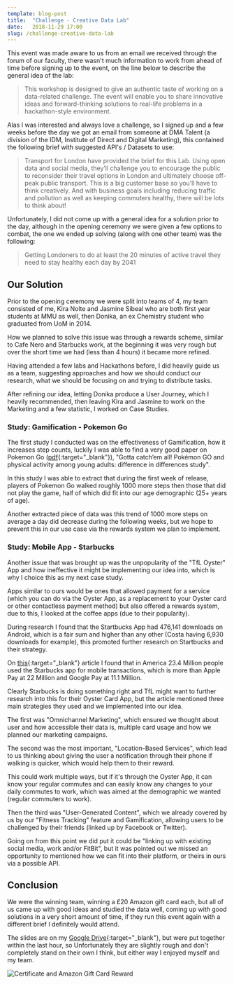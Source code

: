 ```yaml
---
template: blog-post
title:  "Challenge - Creative Data Lab"
date:   2018-11-29 17:00
slug: /challenge-creative-data-lab
---
```


This event was made aware to us from an email we received through the forum of our faculty, there wasn't much information to work from ahead of time before signing up to the event, on the line below to describe the general idea of the lab:

> This workshop is designed to give an authentic taste of working on a data-related challenge. The event will enable you to share innovative ideas and forward-thinking solutions to real-life problems in a hackathon-style environment.

Alas I was interested and always love a challenge, so I signed up and a few weeks before the day we got an email from someone at DMA Talent (a division of the IDM, Institute of Direct and Digital Marketing), this contained the following brief with suggested API's / Datasets to use:

> Transport for London have provided the brief for this Lab. Using open data and social media, they’ll challenge you to encourage the public to reconsider their travel options in London and ultimately choose off-peak public transport. This is a big customer base so you’ll have to think creatively.  And with business goals including reducing traffic and pollution as well as keeping commuters healthy, there will be lots to think about!

Unfortunately, I did not come up with a general idea for a solution prior to the day, although in the opening ceremony we were given a few options to combat, the one we ended up solving (along with one other team) was the following:

> Getting Londoners to do at least the 20 minutes of active travel they need to stay healthy each day by 2041

## Our Solution

Prior to the opening ceremony we were split into teams of 4, my team consisted of me, Kira Nolte and Jasmine Sibeal who are both first year students at MMU as well, then Donika, an ex Chemistry student who graduated from UoM in 2014.

How we planned to solve this issue was through a rewards scheme, similar to Cafe Nero and Starbucks work, at the beginning it was very rough but over the short time we had (less than 4 hours) it became more refined.

Having attended a few labs and Hackathons before, I did heavily guide us as a team, suggesting approaches and how we should conduct our research, what we should be focusing on and trying to distribute tasks.

After refining our idea, letting Donika produce a User Journey, which I heavily recommended, then leaving Kira and Jasmine to work on the Marketing and a few statistic, I worked on Case Studies.

### Study: Gamification - Pokemon Go

The first study I conducted was on the effectiveness of Gamification, how it increases step counts, luckily I was able to find a very good paper on Pokemon Go ([pdf](https://www.bmj.com/content/bmj/355/bmj.i6270.full.pdf){:target="_blank"}), "Gotta catch’em all! Pokémon GO and physical activity among young adults: difference in differences study".

In this study I was able to extract that during the first week of release, players of Pokemon Go walked roughly 1000 more steps then those that did not play the game, half of which did fit into our age demographic (25+ years of age).

Another extracted piece of data was this trend of 1000 more steps on average a day did decrease during the following weeks, but we hope to prevent this in our use case via the rewards system we plan to implement.

### Study: Mobile App - Starbucks

Another issue that was brought up was the unpopularity of the "TfL Oyster" App and how ineffective it might be implementing our idea into, which is why I choice this as my next case study.

Apps similar to ours would be ones that allowed payment for a service (which you can do via the Oyster App, as a replacement to your Oyster card or other contactless payment method) but also offered a rewards system, due to this, I looked at the coffee apps (due to their popularity).

During research I found that the Startbucks App had 476,141 downloads on Android, which is a fair sum and higher than any other (Costa having 6,930 downloads for example), this promoted further research on Startbucks and their strategy.

On [this](https://appsamurai.com/mobile-app-success-story-starbucks-app/){:target="_blank"} article I found that in America 23.4 Million people used the Starbucks app for mobile transactions, which is more than Apple Pay at 22 Million and Google Pay at 11.1 Million.

Clearly Starbucks is doing something right and TfL might want to further research into this for their Oyster Card App, but the article mentioned three main strategies they used and we implemented into our idea.

The first was "Omnichannel Marketing", which ensured we thought about  user and how accessible their data is, multiple card usage and how we planned our marketing campaigns.

The second was the most important, "Location-Based Services", which lead to us thinking about giving the user a notification through their phone if walking is quicker, which would help them to their reward.

This could work multiple ways, but if it's through the Oyster App, it can know your regular commutes and can easily know any changes to your daily commutes to work, which was aimed at the demographic we wanted (regular commuters to work).

Then the third was "User-Generated Content", which we already covered by us by our "Fitness Tracking" feature and Gamification, allowing users to be challenged by their friends (linked up by Facebook or Twitter).

Going on from this point we did put it could be "linking up with existing social media, work and/or FitBit", but it was pointed out we missed an opportunity to mentioned how we can fit into their platform, or theirs in ours via a possible API.

## Conclusion

We were the winning team, winning a £20 Amazon gift card each, but all of us came up with good ideas and studied the data well, coming up with good solutions in a very short amount of time, if they run this event again with a different brief I definitely would attend.

The slides are on my [Google Drive](https://docs.google.com/presentation/d/1hPDAp4nJ4t_YRSnJMQVuZfcGm_JJUz0B4xoLVT1BHfY/edit?usp=sharing){:target="_blank"}, but were put together within the last hour, so Unfortunately they are slightly rough and don't completely stand on their own I think, but either way I enjoyed myself and my team.

![Certificate and Amazon Gift Card Reward](https://i.imgur.com/JD3bbWT.jpg)